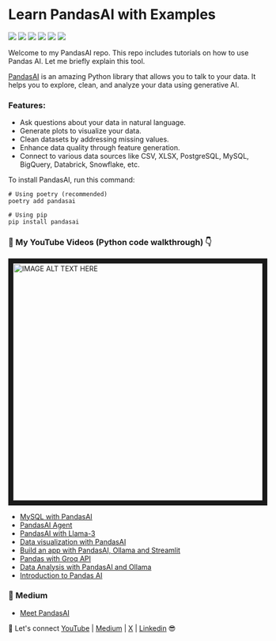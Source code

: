 # Learn PandasAI with Examples

[![](https://img.shields.io/badge/python-darkblue?&style=plastic&logo=python&logoColor=white)]()
[![](https://img.shields.io/badge/pandasai-darkred?&style=plastic&logo=pandas&logoColor=white)]()
[![](https://img.shields.io/badge/ollama-black?&style=plastic&logo=ollama&logoColor=white)]()
[![](https://img.shields.io/badge/streamlit-darkgreen?&style=plastic&logo=streamlit&logoColor=white)]()
[![](https://img.shields.io/badge/chainlit-blue?&style=plastic&logo=chainlit&logoColor=white)]()
[![](https://img.shields.io/badge/llama3-640D6B?&style=plastic&logo=meta&logoColor=white)]()

Welcome to my PandasAI repo. This repo includes tutorials on how to use Pandas AI. Let me briefly explain this tool.

[PandasAI](https://docs.pandas-ai.com/en/latest/) is an amazing Python library that allows you to talk to your data. It helps you to explore, clean, and analyze your data using generative AI.

### Features:

- Ask questions about your data in natural language.
- Generate plots to visualize your data.
- Clean datasets by addressing missing values.
- Enhance data quality through feature generation.
- Connect to various data sources like CSV, XLSX, PostgreSQL, MySQL, BigQuery, Databrick, Snowflake, etc.

To install PandasAI, run this command: 

```
# Using poetry (recommended)
poetry add pandasai

# Using pip
pip install pandasai
```

### 🚀 My YouTube Videos (Python code walkthrough) 👇

<a href="https://www.youtube.com/channel/UCFU9Go20p01kC64w-tmFORw" target="_blank"><img src="https://github.com/TirendazAcademy/PandasAI-Tutorials/blob/main/Images/pandaai-5.png" alt="IMAGE ALT TEXT HERE" width="640" height="480" border="10" /></a>

- [MySQL with PandasAI](https://youtu.be/o88et_D8qlg)
- [PandasAI Agent](https://youtu.be/9nyiePIrtbE)
- [PandasAI with Llama-3](https://youtu.be/_dDaNgBDoHY)
- [Data visualization with PandasAI](https://youtu.be/j-FQnJvesH4)
- [Build an app with PandasAI, Ollama and Streamlit](https://youtu.be/-bt9grGmNvs)
- [Pandas with Groq API](https://youtu.be/C6R9JLHZDH0)
- [Data Analysis with PandasAI and Ollama](https://youtu.be/bw_e6xgGSTY)
- [Introduction to Pandas AI](https://youtu.be/aUds2W7A_FY)

### 🚀 Medium
- [Meet PandasAI](https://levelup.gitconnected.com/pandasai-unlocking-the-power-of-data-with-generative-ai-3196cbccba34)

🔗 Let's connect [YouTube](http://youtube.com/tirendazacademy) | [Medium](http://tirendazacademy.medium.com) | [X](http://x.com/tirendazacademy) | [Linkedin](https://www.linkedin.com/in/tirendaz-academy) 😎
